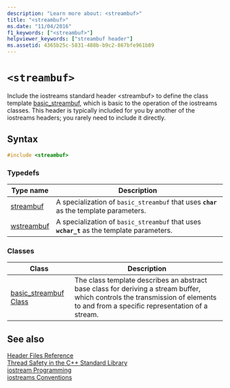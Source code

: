 ```yaml
---
description: "Learn more about: <streambuf>"
title: "<streambuf>"
ms.date: "11/04/2016"
f1_keywords: ["<streambuf>"]
helpviewer_keywords: ["streambuf header"]
ms.assetid: 4365b25c-5831-488b-b9c2-867bfe961b89
---
```

# `<streambuf>`

Include the iostreams standard header \<streambuf> to define the class template [basic_streambuf](../standard-library/basic-streambuf-class.md), which is basic to the operation of the iostreams classes. This header is typically included for you by another of the iostreams headers; you rarely need to include it directly.

## Syntax

```cpp
#include <streambuf>
```

### Typedefs

|Type name|Description|
|-|-|
|[streambuf](../standard-library/streambuf-typedefs.md#streambuf)|A specialization of `basic_streambuf` that uses **`char`** as the template parameters.|
|[wstreambuf](../standard-library/streambuf-typedefs.md#wstreambuf)|A specialization of `basic_streambuf` that uses **`wchar_t`** as the template parameters.|

### Classes

|Class|Description|
|-|-|
|[basic_streambuf Class](basic-streambuf-class.md)|The class template describes an abstract base class for deriving a stream buffer, which controls the transmission of elements to and from a specific representation of a stream.|

## See also

[Header Files Reference](../standard-library/cpp-standard-library-header-files.md)\
[Thread Safety in the C++ Standard Library](../standard-library/thread-safety-in-the-cpp-standard-library.md)\
[iostream Programming](../standard-library/iostream-programming.md)\
[iostreams Conventions](../standard-library/iostreams-conventions.md)
